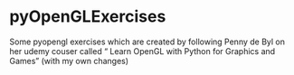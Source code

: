 # pyOpenGLExercises
Some pyopengl exercises which are created by  following Penny de Byl on her udemy couser called “ Learn OpenGL with Python for Graphics and Games” (with my own changes)
